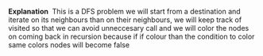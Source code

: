 **Explanation**
​
This is a DFS problem we will start from a destination and iterate on its neighbours than on their neighbours, we will keep track of visited so that we can avoid unneccesary call and we will color the nodes on coming back in recursion because if if colour than the condition to color same colors nodes will become false